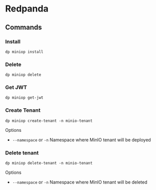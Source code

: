 # Redpanda

## Commands

### Install

`dp miniop install`

### Delete

`dp miniop delete`


### Get JWT

`dp miniop get-jwt` 


### Create Tenant

`dp miniop create-tenant -n minio-tenant`

Options

- `--namespace` or `-n` Namespace where MinIO tenant will be deployed
 
 ### Delete tenant

`dp miniop delete-tenant -n minio-tenant`

Options

- `--namespace` or `-n` Namespace where MinIO tenant will be deleted